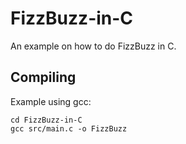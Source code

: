 # FizzBuzz-in-C
An example on how to do FizzBuzz in C.

## Compiling
Example using gcc:
```
cd FizzBuzz-in-C
gcc src/main.c -o FizzBuzz
```
